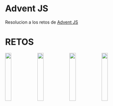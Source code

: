 # Advent JS
Resolucion a los retos de [Advent JS](https://adventjs.dev/)

# RETOS
<div class="grid grid-cols-1 gap-4 pt-10 sm:grid-cols-2 xl:grid-cols-4">
<img src="https://adventjs.dev/challenges-2022/1.svg" width=20% height=20% />
<img src="https://adventjs.dev/challenges-2022/2.svg" width=20% height=20%/>
<img src="https://adventjs.dev/challenges-2022/3.svg" width=20% height=20%/>
<img src="https://adventjs.dev/challenges-2022/4.svg" width=20% height=20%/>
</div>
